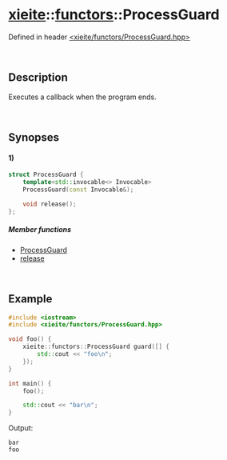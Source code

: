 # [xieite](../xieite.md)\:\:[functors](../functors.md)\:\:ProcessGuard
Defined in header [<xieite/functors/ProcessGuard.hpp>](../../include/xieite/functors/ProcessGuard.hpp)

&nbsp;

## Description
Executes a callback when the program ends.

&nbsp;

## Synopses
#### 1)
```cpp
struct ProcessGuard {
    template<std::invocable<> Invocable>
    ProcessGuard(const Invocable&);

    void release();
};
```
##### Member functions
- [ProcessGuard](./ProcessGuard/constructor.md)
- [release](./ProcessGuard/release.md)

&nbsp;

## Example
```cpp
#include <iostream>
#include <xieite/functors/ProcessGuard.hpp>

void foo() {
    xieite::functors::ProcessGuard guard([] {
        std::cout << "foo\n";
    });
}

int main() {
    foo();

    std::cout << "bar\n";
}
```
Output:
```
bar
foo
```
